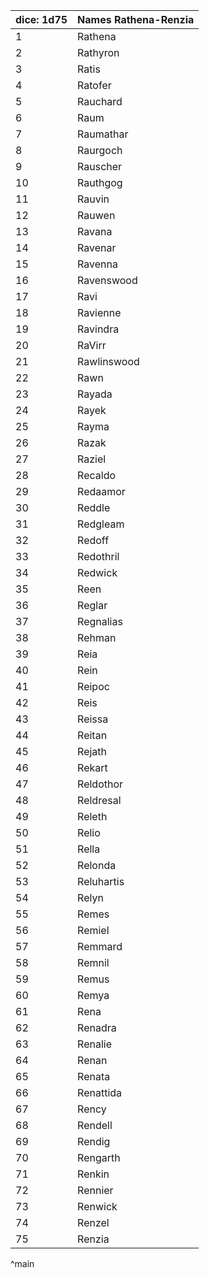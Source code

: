 | dice: 1d75 | Names Rathena-Renzia|
| ---- | ---- |
|1|Rathena|
|2|Rathyron|
|3|Ratis|
|4|Ratofer|
|5|Rauchard|
|6|Raum|
|7|Raumathar|
|8|Raurgoch|
|9|Rauscher|
|10|Rauthgog|
|11|Rauvin|
|12|Rauwen|
|13|Ravana|
|14|Ravenar|
|15|Ravenna|
|16|Ravenswood|
|17|Ravi|
|18|Ravienne|
|19|Ravindra|
|20|RaVirr|
|21|Rawlinswood|
|22|Rawn|
|23|Rayada|
|24|Rayek|
|25|Rayma|
|26|Razak|
|27|Raziel|
|28|Recaldo|
|29|Redaamor|
|30|Reddle|
|31|Redgleam|
|32|Redoff|
|33|Redothril|
|34|Redwick|
|35|Reen|
|36|Reglar|
|37|Regnalias|
|38|Rehman|
|39|Reia|
|40|Rein|
|41|Reipoc|
|42|Reis|
|43|Reissa|
|44|Reitan|
|45|Rejath|
|46|Rekart|
|47|Reldothor|
|48|Reldresal|
|49|Releth|
|50|Relio|
|51|Rella|
|52|Relonda|
|53|Reluhartis|
|54|Relyn|
|55|Remes|
|56|Remiel|
|57|Remmard|
|58|Remnil|
|59|Remus|
|60|Remya|
|61|Rena|
|62|Renadra|
|63|Renalie|
|64|Renan|
|65|Renata|
|66|Renattida|
|67|Rency|
|68|Rendell|
|69|Rendig|
|70|Rengarth|
|71|Renkin|
|72|Rennier|
|73|Renwick|
|74|Renzel|
|75|Renzia|
^main
